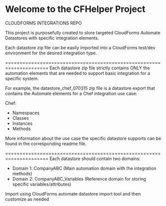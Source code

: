 Welcome to the CFHelper Project
=================================
CLOUDFORMS INTEGRATIONS REPO  

This project is purposefully created to store targeted CloudForms Automate Datastores
with specific integration elements. 

Each datastore zip file can be easily imported into a CloudForms test/dev 
environment for the desired integration type.

=====================================================================
Each datastore zip file strictly contains ONLY the automation elements that are needed
to support basic integration for a specific system. 

For example, the datastore_chef_070315 zip file is a datastore export that contains
the Automate elements for a Chef integration use case:

Chef: 
- Namespaces
- Classes
- Instances
- Methods

More information about the use case the specific datastore supports can be found in the
corresponding readme file.

=====================================================================
Each datastore should contain two domains:

- Domain 1: CompanyABC (Main automation domain with the integration methods)
- Domain 2: CompanyABC_Variables (Reference domain for storing specific variables/attributes)

Import using CloudForms automate datastore import tool and then customize as needed
